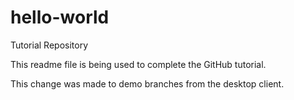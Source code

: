 # hello-world
Tutorial Repository

This readme file is being used to complete the GitHub tutorial.

This change was made to demo branches from the desktop client.
